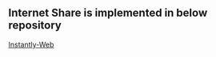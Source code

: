 ## Internet Share is implemented in below repository
[Instantly-Web](https://github.com/TonyStark0801/Instantly-Web/)

